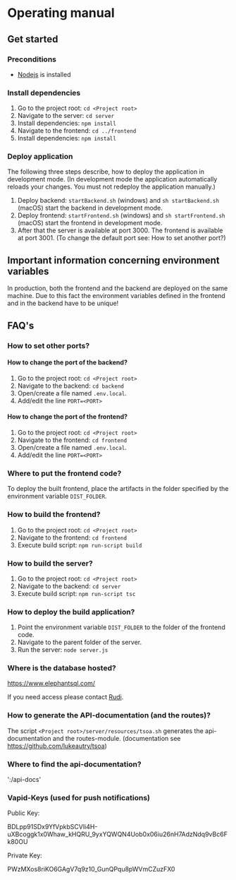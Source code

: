 # Operating manual

## Get started
### Preconditions
* [Nodejs](https://nodejs.org/en/) is installed

### Install dependencies
1. Go to the project root: `cd <Project root>`
1. Navigate to the server: `cd server`
1. Install dependencies: `npm install`
1. Navigate to the frontend: `cd ../frontend`
1. Install dependencies: `npm install`

### Deploy application
The following three steps describe, how to deploy the application in 
development mode. (In development mode the application automatically reloads 
your changes. You must not redeploy the application manually.)
1. Deploy backend: `startBackend.sh` (windows) and `sh startBackend.sh` (macOS) 
start the backend in development mode. 
1. Deploy frontend: `startFrontend.sh` (windows) and `sh startFrontend.sh` (macOS)
start the frontend in development mode.
1. After that the server is available at port 3000. The frontend is available 
at port 3001. (To change the default port see: How to set another port?)

## Important information concerning environment variables
In production, both the frontend and the backend are deployed on the same 
machine. Due to this fact the environment variables defined in the frontend and 
in the backend have to be unique!

## FAQ's
### How to set other ports?
#### How to change the port of the backend?
1. Go to the project root: `cd <Project root>`
1. Navigate to the backend: `cd backend`
1. Open/create a file named `.env.local`.
1. Add/edit the line `PORT=<PORT>`

#### How to change the port of the frontend?
1. Go to the project root: `cd <Project root>`
1. Navigate to the frontend: `cd frontend`
1. Open/create a file named `.env.local`.
1. Add/edit the line `PORT=<PORT>`

### Where to put the frontend code?
To deploy the built frontend, place the artifacts in the folder specified by 
the environment variable `DIST_FOLDER`.

### How to build the frontend?
1. Go to the project root: `cd <Project root>`
1. Navigate to the frontend: `cd frontend`
1. Execute build script: `npm run-script build`

### How to build the server?
1. Go to the project root: `cd <Project root>`
1. Navigate to the backend: `cd server`
1. Execute build script: `npm run-script tsc`


### How to deploy the build application?
1. Point the environment variable `DIST_FOLDER` to the folder of the frontend 
code.
1. Navigate to the parent folder of the server.
1. Run the server: `node server.js`

### Where is the database hosted?
https://www.elephantsql.com/ 

If you need access please contact [Rudi](mailto:rudi.loderer@hs-augsburg.de).

### How to generate the API-documentation (and the routes)?
The script `<Project root>/server/resources/tsoa.sh` generates the api-documentation and the routes-module. (documentation see https://github.com/lukeautry/tsoa)

### Where to find the api-documentation?
'<host>:<port>/api-docs'

### Vapid-Keys (used for push notifications)
Public Key:

BDLpp91SDx9YfVpkbSCVIi4H-uXBcoggk1x0Whaw_kHQRU_9yxYQWQN4Uob0x06iu26nH7AdzNdq9vBc6Fk80OU

Private Key:

PWzMXos8riKO6GAgV7q9z10_GunQPqu8pWVmCZuzFX0